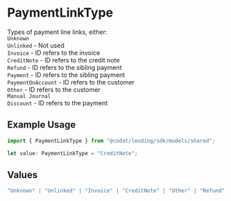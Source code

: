 # PaymentLinkType

Types of payment line links, either:  
`Unknown`  
`Unlinked` - Not used  
`Invoice` - ID refers to the invoice  
`CreditNote` - ID refers to the credit note  
`Refund` - ID refers to the sibling payment  
`Payment` - ID refers to the sibling payment  
`PaymentOnAccount` - ID refers to the customer  
`Other` - ID refers to the customer  
`Manual Journal`  
`Discount` - ID refers to the payment

## Example Usage

```typescript
import { PaymentLinkType } from "@codat/lending/sdk/models/shared";

let value: PaymentLinkType = "CreditNote";
```

## Values

```typescript
"Unknown" | "Unlinked" | "Invoice" | "CreditNote" | "Other" | "Refund" | "Payment" | "PaymentOnAccount" | "ManualJournal" | "Discount"
```